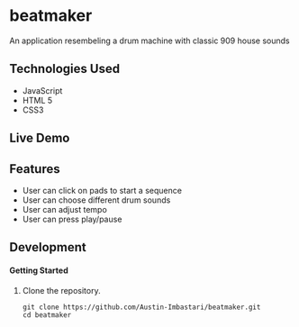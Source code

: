 # beatmaker
An application resembeling a drum machine with classic 909 house sounds

## Technologies Used
- JavaScript
- HTML 5
- CSS3

## Live Demo


## Features
- User can click on pads to start a sequence
- User can choose different drum sounds
- User can adjust tempo
- User can press play/pause

## Development

#### Getting Started

1. Clone the repository.

    ```shell
    git clone https://github.com/Austin-Imbastari/beatmaker.git
    cd beatmaker
    ```
